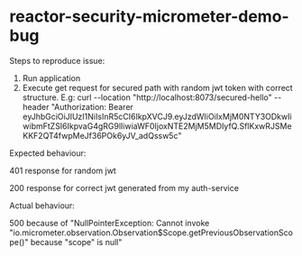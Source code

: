# reactor-security-micrometer-demo-bug

Steps to reproduce issue:
1. Run application
2. Execute get request for secured path with random jwt token with correct structure. E.g:
curl --location "http://localhost:8073/secured-hello" --header "Authorization: Bearer eyJhbGciOiJIUzI1NiIsInR5cCI6IkpXVCJ9.eyJzdWIiOiIxMjM0NTY3ODkwIiwibmFtZSI6IkpvaG4gRG9lIiwiaWF0IjoxNTE2MjM5MDIyfQ.SflKxwRJSMeKKF2QT4fwpMeJf36POk6yJV_adQssw5c"

Expected behaviour:

401 response for random jwt

200 response for correct jwt generated from my auth-service

Actual behaviour:

500 because of "NullPointerException: Cannot invoke "io.micrometer.observation.Observation$Scope.getPreviousObservationScope()" because "scope" is null"
